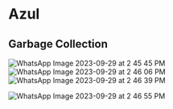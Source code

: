 # Azul

## Garbage Collection
![WhatsApp Image 2023-09-29 at 2 45 45 PM](https://github.com/Mayhul-Jindal/azul/assets/95216160/e4b0894d-4afa-4204-868d-663e700aadd2)
![WhatsApp Image 2023-09-29 at 2 46 06 PM](https://github.com/Mayhul-Jindal/azul/assets/95216160/881b645e-5cb1-4b3f-bf80-8721c4e7f7c7)
![WhatsApp Image 2023-09-29 at 2 46 39 PM](https://github.com/Mayhul-Jindal/azul/assets/95216160/37badfe4-f79b-4896-a565-4894f8fd4a97)

![WhatsApp Image 2023-09-29 at 2 46 55 PM](https://github.com/Mayhul-Jindal/azul/assets/95216160/62166147-9b8f-4045-b3c8-285ab0c7ef37)
